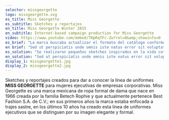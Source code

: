 ```yaml
---
selector: missgeorgette
logo: missgeorgette.svg
es_title: Miss Georgette
es_subtitle: Sketches y reportajes
en_title: Miss Georgette Winter 2015
en_subtitle: Internet-based campaign production for Miss Georgette
video: https://www.youtube.com/embed/THpRqTFc-Zw?rel=0&amp;showinfo=0
es_brief: "La marca buscaba actualizar el formato del catálogo conforme a los nuevos hábitos de consumo. Además deseaba renovar la imagen de marca para satisfacer las expectativas de sus clientes.  Su objetivo era reforzar la presencia de la marca en el mercado y facilitar su promoción en redes sociales, produciendo contenido en video y fotografía de las nuevas líneas de ropa y promocionando las existentes de manera más atractiva y divertida."
en brief: "Sed ut perspiciatis unde omnis iste natus error sit voluptatem accusantium doloremque laudantium, totam rem aperiam, eaque ipsa quae ab illo inventore veritatis"
es_solution: "Se realizaron pequeños sketches inspirados en la vida cotidiana de las trabajadoras corporativas. Los sketches duran entre treinta segundos y un minuto. La mayoría de los sketches suceden dentro de una oficina, ya sea en la recepción, en la zona de cubículos o en el patio. Se buscó el uso de tomas fijas y abiertas para mostrar los atuendos completos. A la par se realizaron reportajes donde se presentan cinco mujeres, cada uno con una duración aproximada de un minuto. Ellas cuentan su trayectoria laboral con anécdotas que ilustran la versatilidad que brindan los modelos de Miss Georgette. "
en_solution: "Sed ut perspiciatis unde omnis iste natus error sit voluptatem accusantium doloremque laudantium, totam rem aperiam, eaque ipsa quae ab illo inventore veritatis"
display_1: missgeorgette1.jpg
display_2: missgeorgette2.jpg
---
```

Sketches y reportajes creados para dar a conocer la línea de uniformes **MISS GEORGETTE** para mujeres ejecutivas de empresas corporativas. Miss Georgette es una marca mexicana de ropa formal de dama que nace en 1966 creada por la familia Betech Rophie y que actualmente pertenece Best Fashion S.A. de C.V.; en sus primeros años la marca estaba enfocada a trajes sastre, en los últimos 10 años ha creado esta línea de uniformes ejecutivos que se distinguen por su imagen elegante y formal.
